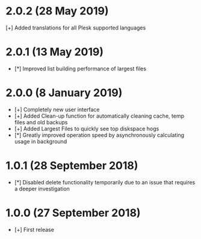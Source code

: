 # 2.0.2 (28 May 2019)

[+] Added translations for all Plesk supported languages

# 2.0.1 (13 May 2019)

* [*] Improved list building performance of largest files

# 2.0.0 (8 January 2019)

* [+] Completely new user interface
* [+] Added Clean-up function for automatically cleaning cache, temp files and old backups
* [+] Added Largest Files to quickly see top diskspace hogs
* [*] Greatly improved operation speed by asynchronously calculating usage in background

# 1.0.1 (28 September 2018)

* [*] Disabled delete functionality temporarily due to an issue that requires a deeper investigation

# 1.0.0 (27 September 2018)

* [+] First release

